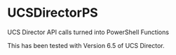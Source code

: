 # UCSDirectorPS
UCS Director API calls turned into PowerShell Functions

This has been tested with Version 6.5 of UCS Director. 
